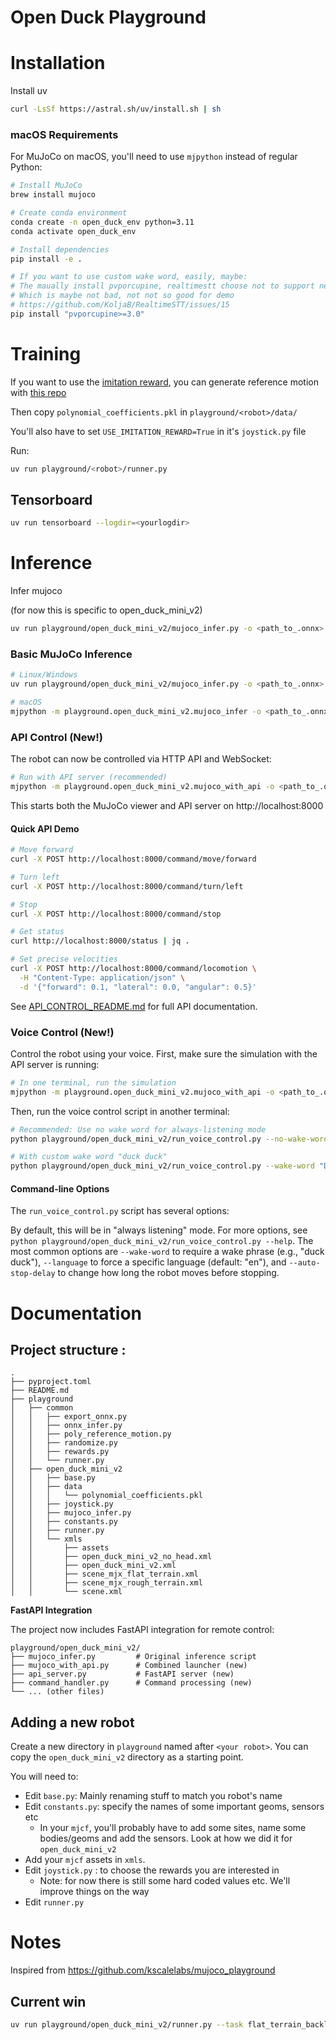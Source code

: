 # Open Duck Playground

# Installation 

Install uv

```bash
curl -LsSf https://astral.sh/uv/install.sh | sh
```

### macOS Requirements
For MuJoCo on macOS, you'll need to use `mjpython` instead of regular Python:

```bash
# Install MuJoCo
brew install mujoco

# Create conda environment
conda create -n open_duck_env python=3.11
conda activate open_duck_env

# Install dependencies
pip install -e .

# If you want to use custom wake word, easily, maybe:
# The maually install pvporcupine, realtimestt choose not to support newer version of it
# Which is maybe not bad, not not so good for demo
# https://github.com/KoljaB/RealtimeSTT/issues/15
pip install "pvporcupine>=3.0"
```

# Training

If you want to use the [imitation reward](https://la.disneyresearch.com/wp-content/uploads/BD_X_paper.pdf), you can generate reference motion with [this repo](https://github.com/apirrone/Open_Duck_reference_motion_generator)

Then copy `polynomial_coefficients.pkl` in `playground/<robot>/data/`

You'll also have to set `USE_IMITATION_REWARD=True` in it's `joystick.py` file

Run: 

```bash
uv run playground/<robot>/runner.py 
```

## Tensorboard

```bash
uv run tensorboard --logdir=<yourlogdir>
```

# Inference 

Infer mujoco

(for now this is specific to open_duck_mini_v2)

```bash
uv run playground/open_duck_mini_v2/mujoco_infer.py -o <path_to_.onnx>
```

### Basic MuJoCo Inference
```bash
# Linux/Windows
uv run playground/open_duck_mini_v2/mujoco_infer.py -o <path_to_.onnx>

# macOS
mjpython -m playground.open_duck_mini_v2.mujoco_infer -o <path_to_.onnx>
```

### API Control (New!)
The robot can now be controlled via HTTP API and WebSocket:

```bash
# Run with API server (recommended)
mjpython -m playground.open_duck_mini_v2.mujoco_with_api -o <path_to_.onnx>
```

This starts both the MuJoCo viewer and API server on http://localhost:8000

#### Quick API Demo
```bash
# Move forward
curl -X POST http://localhost:8000/command/move/forward

# Turn left
curl -X POST http://localhost:8000/command/turn/left

# Stop
curl -X POST http://localhost:8000/command/stop

# Get status
curl http://localhost:8000/status | jq .

# Set precise velocities
curl -X POST http://localhost:8000/command/locomotion \
  -H "Content-Type: application/json" \
  -d '{"forward": 0.1, "lateral": 0.0, "angular": 0.5}'
```

See [API_CONTROL_README.md](API_CONTROL_README.md) for full API documentation.

### Voice Control (New!)
Control the robot using your voice. First, make sure the simulation with the API server is running:
```bash
# In one terminal, run the simulation
mjpython -m playground.open_duck_mini_v2.mujoco_with_api -o <path_to_.onnx>
```

Then, run the voice control script in another terminal:
```bash
# Recommended: Use no wake word for always-listening mode
python playground/open_duck_mini_v2/run_voice_control.py --no-wake-word

# With custom wake word "duck duck"
python playground/open_duck_mini_v2/run_voice_control.py --wake-word "Duck duck" --porcupine-keyword-path=playground/wakeword/Duckduck/Duck-duck_en_mac_v3_0_0.ppn --porcupine-access-key=xxx
```

#### Command-line Options
The `run_voice_control.py` script has several options:

By default, this will be in "always listening" mode. For more options, see `python playground/open_duck_mini_v2/run_voice_control.py --help`. The most common options are `--wake-word` to require a wake phrase (e.g., "duck duck"), `--language` to force a specific language (default: "en"), and `--auto-stop-delay` to change how long the robot moves before stopping.

# Documentation

## Project structure : 

```
.
├── pyproject.toml
├── README.md
├── playground
│   ├── common
│   │   ├── export_onnx.py
│   │   ├── onnx_infer.py
│   │   ├── poly_reference_motion.py
│   │   ├── randomize.py
│   │   ├── rewards.py
│   │   └── runner.py
│   ├── open_duck_mini_v2
│   │   ├── base.py
│   │   ├── data
│   │   │   └── polynomial_coefficients.pkl
│   │   ├── joystick.py
│   │   ├── mujoco_infer.py
│   │   ├── constants.py
│   │   ├── runner.py
│   │   └── xmls
│   │       ├── assets
│   │       ├── open_duck_mini_v2_no_head.xml
│   │       ├── open_duck_mini_v2.xml
│   │       ├── scene_mjx_flat_terrain.xml
│   │       ├── scene_mjx_rough_terrain.xml
│   │       └── scene.xml
```

**FastAPI Integration**

The project now includes FastAPI integration for remote control:

```
playground/open_duck_mini_v2/
├── mujoco_infer.py         # Original inference script
├── mujoco_with_api.py      # Combined launcher (new)
├── api_server.py           # FastAPI server (new)
├── command_handler.py      # Command processing (new)
└── ... (other files)
```

## Adding a new robot

Create a new directory in `playground` named after `<your robot>`. You can copy the `open_duck_mini_v2` directory as a starting point.

You will need to:
- Edit `base.py`: Mainly renaming stuff to match you robot's name
- Edit `constants.py`: specify the names of some important geoms, sensors etc
  - In your `mjcf`, you'll probably have to add some sites, name some bodies/geoms and add the sensors. Look at how we did it for `open_duck_mini_v2`
- Add your `mjcf` assets in `xmls`. 
- Edit `joystick.py` : to choose the rewards you are interested in
  - Note: for now there is still some hard coded values etc. We'll improve things on the way
- Edit `runner.py`



# Notes

Inspired from https://github.com/kscalelabs/mujoco_playground


## Current win

```bash
uv run playground/open_duck_mini_v2/runner.py --task flat_terrain_backlash --num_timesteps 300000000
```
